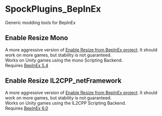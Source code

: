 # SpockPlugins_BepInEx
Generic modding tools for BepInEx

## Enable Resize Mono
A more aggressive version of [Enable Resize from BepInEx project](https://github.com/BepInEx/BepInEx.Utility). It should work on more games, but stability is not guaranteed.<br>
Works on Unity games using the mono Scripting Backend. <br>
Requires [BepInEx 5.4](https://github.com/BepInEx/BepInEx/releases/tag/v5.4.21)

## Enable Resize IL2CPP_netFramework
A more aggressive version of [Enable Resize from BepInEx project](https://github.com/BepInEx/BepInEx.Utility). It should work on more games, but stability is not guaranteed.<br>
Works on Unity games using the IL2CPP Scripting Backend.<br>
Requires [BepInEx 6.0](https://github.com/BepInEx/BepInEx/releases/tag/v6.0.0-pre.1)
